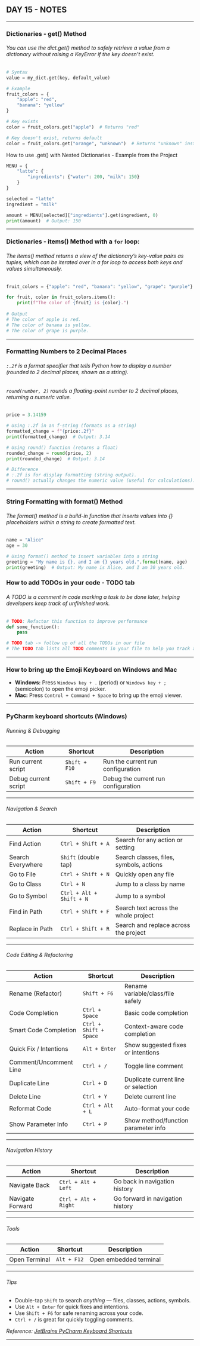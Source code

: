 ## DAY 15 - NOTES
***

### Dictionaries - get() Method
###### You can use the dict.get() method to safely retrieve a value from a dictionary without raising a KeyError if the key doesn’t exist.
```python
# Syntax
value = my_dict.get(key, default_value)
```
```python
# Example
fruit_colors = {
    "apple": "red", 
    "banana": "yellow"
}

# Key exists
color = fruit_colors.get("apple")  # Returns "red"

# Key doesn't exist, returns default
color = fruit_colors.get("orange", "unknown")  # Returns "unknown" instead of causing a KeyError
```
How to use .get() with Nested Dictionaries - Example from the Project
```python
MENU = {
    "latte": {
        "ingredients": {"water": 200, "milk": 150}
    }
}

selected = "latte"
ingredient = "milk"

amount = MENU[selected]["ingredients"].get(ingredient, 0)
print(amount)  # Output: 150
```
***

### Dictionaries - items() Method with a `for` loop:
###### The items() method returns a view of the dictionary’s key-value pairs as tuples, which can be iterated over in a for loop to access both keys and values simultaneously.
```python
fruit_colors = {"apple": "red", "banana": "yellow", "grape": "purple"}

for fruit, color in fruit_colors.items():
    print(f"The color of {fruit} is {color}.")
    
# Output
# The color of apple is red.
# The color of banana is yellow.
# The color of grape is purple.
```
***

### Formatting Numbers to 2 Decimal Places
###### `:.2f` is a format specifier that tells Python how to display a number (rounded to 2 decimal places, shown as a string).
###### `round(number, 2)` rounds a floating-point number to 2 decimal places, returning a numeric value.

```python
price = 3.14159

# Using :.2f in an f-string (formats as a string)
formatted_change = f"{price:.2f}"
print(formatted_change)  # Output: 3.14

# Using round() function (returns a float)
rounded_change = round(price, 2)
print(rounded_change)  # Output: 3.14

# Difference
# :.2f is for display formatting (string output).
# round() actually changes the numeric value (useful for calculations).
```
***

### String Formatting with format() Method
###### The format() method is a build-in function that inserts values into {} placeholders within a string to create formatted text.
```python
name = "Alice"
age = 30

# Using format() method to insert variables into a string
greeting = "My name is {}, and I am {} years old.".format(name, age)
print(greeting)  # Output: My name is Alice, and I am 30 years old.
```

### How to add TODOs in your code - TODO tab
###### A TODO is a comment in code marking a task to be done later, helping developers keep track of unfinished work.
```python
# TODO: Refactor this function to improve performance
def some_function():
    pass

# TODO tab -> follow up of all the TODOs in our file
# The TODO tab lists all TODO comments in your file to help you track and manage pending tasks easily.
```
***

### How to bring up the Emoji Keyboard on Windows and Mac
- **Windows:** Press `Windows key + .` (period) or `Windows key + ;` (semicolon) to open the emoji picker.
- **Mac:** Press `Control + Command + Space` to bring up the emoji viewer.
***

### PyCharm keyboard shortcuts (Windows)
###### Running & Debugging
| Action               | Shortcut        | Description                         |
|----------------------|-----------------|-----------------------------------|
| Run current script   | `Shift + F10`   | Run the current run configuration  |
| Debug current script | `Shift + F9`    | Debug the current run configuration|

---

###### Navigation & Search
| Action               | Shortcut               | Description                              |
|----------------------|------------------------|------------------------------------------|
| Find Action          | `Ctrl + Shift + A`     | Search for any action or setting         |
| Search Everywhere    | `Shift` (double tap)   | Search classes, files, symbols, actions  |
| Go to File           | `Ctrl + Shift + N`     | Quickly open any file                     |
| Go to Class          | `Ctrl + N`             | Jump to a class by name                   |
| Go to Symbol         | `Ctrl + Alt + Shift + N` | Jump to a symbol                        |
| Find in Path         | `Ctrl + Shift + F`     | Search text across the whole project     |
| Replace in Path      | `Ctrl + Shift + R`     | Search and replace across the project    |

---

###### Code Editing & Refactoring
| Action               | Shortcut        | Description                               |
|----------------------|-----------------|-------------------------------------------|
| Rename (Refactor)    | `Shift + F6`    | Rename variable/class/file safely          |
| Code Completion      | `Ctrl + Space`  | Basic code completion                      |
| Smart Code Completion| `Ctrl + Shift + Space` | Context-aware code completion          |
| Quick Fix / Intentions| `Alt + Enter`  | Show suggested fixes or intentions         |
| Comment/Uncomment Line| `Ctrl + /`     | Toggle line comment                        |
| Duplicate Line       | `Ctrl + D`     | Duplicate current line or selection         |
| Delete Line          | `Ctrl + Y`     | Delete current line                         |
| Reformat Code        | `Ctrl + Alt + L` | Auto-format your code                      |
| Show Parameter Info  | `Ctrl + P`     | Show method/function parameter info         |

---

###### Navigation History
| Action               | Shortcut            | Description                             |
|----------------------|---------------------|-----------------------------------------|
| Navigate Back        | `Ctrl + Alt + Left` | Go back in navigation history           |
| Navigate Forward     | `Ctrl + Alt + Right`| Go forward in navigation history        |

---

###### Tools
| Action               | Shortcut        | Description                     |
|----------------------|-----------------|---------------------------------|
| Open Terminal        | `Alt + F12`     | Open embedded terminal          |

---
###### Tips

- Double-tap `Shift` to search *anything* — files, classes, actions, symbols.
- Use `Alt + Enter` for quick fixes and intentions.
- Use `Shift + F6` for safe renaming across your code.
- `Ctrl + /` is great for quickly toggling comments.

*Reference: [JetBrains PyCharm Keyboard Shortcuts](https://www.jetbrains.com/help/pycharm/mastering-keyboard-shortcuts.html?keymap=secondary_windows)*
***
